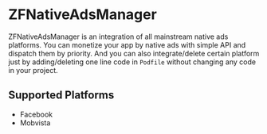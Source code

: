 # ZFNativeAdsManager
ZFNativeAdsManager is an integration of all mainstream native ads platforms. You can monetize your app by native ads with simple API and dispatch them by priority. And you can also integrate/delete certain platform just by adding/deleting one line code in ```Podfile``` without changing any code in your project.

## Supported Platforms

- Facebook
- Mobvista
